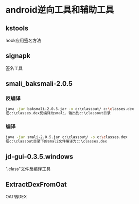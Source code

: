 # android逆向工具和辅助工具

## kstools
hook应用签名方法<br>

## signapk
签名工具<br>

## <base></base>smali_baksmali-2.0.5
### 反编译
```Bash
java -jar baksmali-2.0.5.jar -o c:\classout/ c:\classes.dex
把c:\classes.dex反编译为smali，输出到c:\classout目录
```
### 编译
```Bash
java -jar smali-2.0.5.jar c:\classout/ -o c:\classes.dex
把c:\classout目录下的smali文件编译为c:\classes.dex
```

## jd-gui-0.3.5.windows
".class"文件反编译工具<br>

## ExtractDexFromOat
OAT转DEX<br>